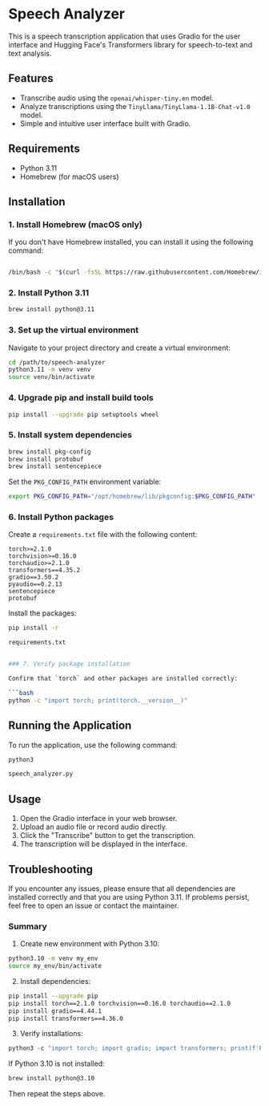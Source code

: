 
# Speech Analyzer

This is a speech transcription application that uses Gradio for the user interface and Hugging Face's Transformers library for speech-to-text and text analysis.

## Features

- Transcribe audio using the `openai/whisper-tiny.en` model.
- Analyze transcriptions using the `TinyLlama/TinyLlama-1.1B-Chat-v1.0` model.
- Simple and intuitive user interface built with Gradio.

## Requirements

- Python 3.11
- Homebrew (for macOS users)

## Installation

### 1. Install Homebrew (macOS only)

If you don't have Homebrew installed, you can install it using the following command:

```bash

/bin/bash -c "$(curl -fsSL https://raw.githubusercontent.com/Homebrew/install/HEAD/install.sh)"

```

### 2. Install Python 3.11

```bash
brew install python@3.11
```

### 3. Set up the virtual environment

Navigate to your project directory and create a virtual environment:

```bash
cd /path/to/speech-analyzer
python3.11 -m venv venv
source venv/bin/activate
```

### 4. Upgrade pip and install build tools

```bash
pip install --upgrade pip setuptools wheel
```

### 5. Install system dependencies

```bash
brew install pkg-config
brew install protobuf
brew install sentencepiece
```
Set the `PKG_CONFIG_PATH` environment variable:

```bash
export PKG_CONFIG_PATH="/opt/homebrew/lib/pkgconfig:$PKG_CONFIG_PATH"
```

### 6. Install Python packages

Create a `requirements.txt` file with the following content:

```text
torch>=2.1.0
torchvision>=0.16.0
torchaudio>=2.1.0
transformers==4.35.2
gradio==3.50.2
pyaudio==0.2.13
sentencepiece
protobuf
```
Install the packages:

```bash
pip install -r 

requirements.txt


### 7. Verify package installation

Confirm that `torch` and other packages are installed correctly:

```bash
python -c "import torch; print(torch.__version__)"
```
## Running the Application

To run the application, use the following command:

```bash
python3

speech_analyzer.py

```

## Usage

1. Open the Gradio interface in your web browser.
2. Upload an audio file or record audio directly.
3. Click the "Transcribe" button to get the transcription.
4. The transcription will be displayed in the interface.

## Troubleshooting

If you encounter any issues, please ensure that all dependencies are installed correctly and that you are using Python 3.11. If problems persist, feel free to open an issue or contact the maintainer.


### **Summary**


1. Create new environment with Python 3.10:
```bash
python3.10 -m venv my_env
source my_env/bin/activate
```

2. Install dependencies:
```bash
pip install --upgrade pip
pip install torch==2.1.0 torchvision==0.16.0 torchaudio==2.1.0
pip install gradio==4.44.1
pip install transformers==4.36.0
```

3. Verify installations:
```python
python3 -c "import torch; import gradio; import transformers; print(f'PyTorch: {torch.__version__}\nGradio: {gradio.__version__}\nTransformers: {transformers.__version__}')"
```

If Python 3.10 is not installed:
```bash
brew install python@3.10
```

Then repeat the steps above.
